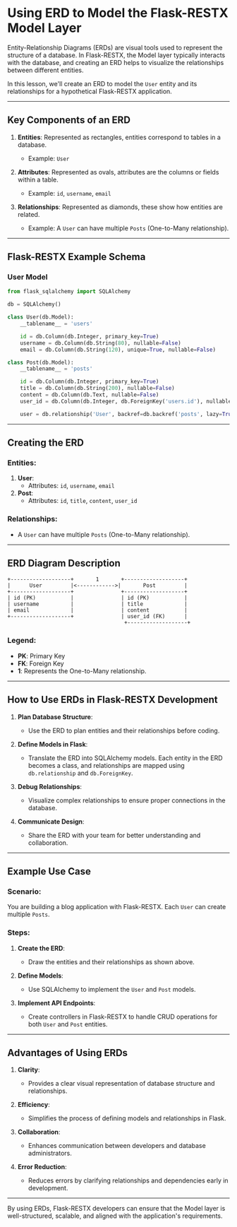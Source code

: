 # Using ERD to Model the Flask-RESTX Model Layer

Entity-Relationship Diagrams (ERDs) are visual tools used to represent the structure of a database. In Flask-RESTX, the Model layer typically interacts with the database, and creating an ERD helps to visualize the relationships between different entities.

In this lesson, we'll create an ERD to model the `User` entity and its relationships for a hypothetical Flask-RESTX application.

---

## **Key Components of an ERD**
1. **Entities**: Represented as rectangles, entities correspond to tables in a database.
   - Example: `User`

2. **Attributes**: Represented as ovals, attributes are the columns or fields within a table.
   - Example: `id`, `username`, `email`

3. **Relationships**: Represented as diamonds, these show how entities are related.
   - Example: A `User` can have multiple `Posts` (One-to-Many relationship).

---

## **Flask-RESTX Example Schema**

### User Model
```python
from flask_sqlalchemy import SQLAlchemy

db = SQLAlchemy()

class User(db.Model):
    __tablename__ = 'users'

    id = db.Column(db.Integer, primary_key=True)
    username = db.Column(db.String(80), nullable=False)
    email = db.Column(db.String(120), unique=True, nullable=False)

class Post(db.Model):
    __tablename__ = 'posts'

    id = db.Column(db.Integer, primary_key=True)
    title = db.Column(db.String(200), nullable=False)
    content = db.Column(db.Text, nullable=False)
    user_id = db.Column(db.Integer, db.ForeignKey('users.id'), nullable=False)

    user = db.relationship('User', backref=db.backref('posts', lazy=True))
```

---

## **Creating the ERD**

### Entities:
1. **User**:
   - Attributes: `id`, `username`, `email`
2. **Post**:
   - Attributes: `id`, `title`, `content`, `user_id`

### Relationships:
- A `User` can have multiple `Posts` (One-to-Many relationship).

---

## **ERD Diagram Description**

```text
+-------------------+       1       +-------------------+
|      User         |<------------>|       Post         |
+-------------------+               +-------------------+
| id (PK)           |               | id (PK)           |
| username          |               | title             |
| email             |               | content           |
+-------------------+               | user_id (FK)      |
                                     +-------------------+
```

### Legend:
- **PK**: Primary Key
- **FK**: Foreign Key
- **1**: Represents the One-to-Many relationship.

---

## **How to Use ERDs in Flask-RESTX Development**

1. **Plan Database Structure**:
   - Use the ERD to plan entities and their relationships before coding.

2. **Define Models in Flask**:
   - Translate the ERD into SQLAlchemy models. Each entity in the ERD becomes a class, and relationships are mapped using `db.relationship` and `db.ForeignKey`.

3. **Debug Relationships**:
   - Visualize complex relationships to ensure proper connections in the database.

4. **Communicate Design**:
   - Share the ERD with your team for better understanding and collaboration.

---

## **Example Use Case**
### Scenario:
You are building a blog application with Flask-RESTX. Each `User` can create multiple `Posts`.

### Steps:
1. **Create the ERD**:
   - Draw the entities and their relationships as shown above.

2. **Define Models**:
   - Use SQLAlchemy to implement the `User` and `Post` models.

3. **Implement API Endpoints**:
   - Create controllers in Flask-RESTX to handle CRUD operations for both `User` and `Post` entities.

---

## **Advantages of Using ERDs**
1. **Clarity**:
   - Provides a clear visual representation of database structure and relationships.

2. **Efficiency**:
   - Simplifies the process of defining models and relationships in Flask.

3. **Collaboration**:
   - Enhances communication between developers and database administrators.

4. **Error Reduction**:
   - Reduces errors by clarifying relationships and dependencies early in development.

---

By using ERDs, Flask-RESTX developers can ensure that the Model layer is well-structured, scalable, and aligned with the application's requirements.

    